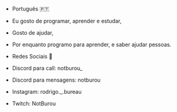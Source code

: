 -  Português 🇵🇹

-  Eu gosto de programar, aprender e estudar,
-  Gosto de ajudar,
-  Por enquanto programo para aprender, e saber ajudar pessoas.

-  Redes Sociais 📌
-  Discord para call: notburou_
-  Discord para mensagens: notburou
-  Instagram: rodrigo._.bureau
-  Twitch: NotBurou
